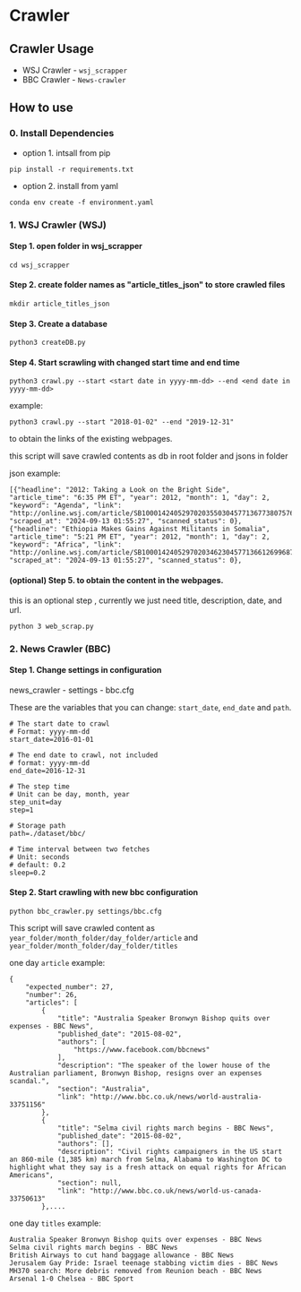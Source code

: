 # Crawler
## Crawler Usage
- WSJ Crawler - `wsj_scrapper`
- BBC Crawler - `News-crawler`

## How to use
### 0. Install Dependencies
- option 1. intsall from pip
```
pip install -r requirements.txt
```

- option 2. install from yaml
```
conda env create -f environment.yaml
```

### 1. WSJ Crawler (WSJ)
#### Step 1. open folder in wsj_scrapper
```
cd wsj_scrapper
```

#### Step 2. create folder names as "article_titles_json" to store crawled files
```
mkdir article_titles_json
```

#### Step 3. Create a database
```
python3 createDB.py
```

#### Step 4. Start scrawling with changed start time and end time
```
python3 crawl.py --start <start date in yyyy-mm-dd> --end <end date in yyyy-mm-dd>
```

example: 
```
python3 crawl.py --start "2018-01-02" --end "2019-12-31"
```
to obtain the links of the existing webpages.

this script will save crawled contents as db in root folder and jsons in folder

json example:
```
[{"headline": "2012: Taking a Look on the Bright Side", "article_time": "6:35 PM ET", "year": 2012, "month": 1, "day": 2, "keyword": "Agenda", "link": "http://online.wsj.com/article/SB10001424052970203550304577136773807576662.html", "scraped_at": "2024-09-13 01:55:27", "scanned_status": 0}, {"headline": "Ethiopia Makes Gains Against Militants in Somalia", "article_time": "5:21 PM ET", "year": 2012, "month": 1, "day": 2, "keyword": "Africa", "link": "http://online.wsj.com/article/SB10001424052970203462304577136612699687638.html", "scraped_at": "2024-09-13 01:55:27", "scanned_status": 0},
```

#### (optional) Step 5. to obtain the content in the webpages.
this is an optional step , currently we just need title, description, date, and url.
```
python 3 web_scrap.py
```



### 2. News Crawler (BBC)
#### Step 1. Change settings in configuration
news_crawler - settings - bbc.cfg

These are the variables that you can change:
 `start_date`, `end_date` and `path`.
```
# The start date to crawl
# Format: yyyy-mm-dd
start_date=2016-01-01

# The end date to crawl, not included
# format: yyyy-mm-dd
end_date=2016-12-31

# The step time
# Unit can be day, month, year
step_unit=day
step=1

# Storage path
path=./dataset/bbc/

# Time interval between two fetches
# Unit: seconds
# default: 0.2
sleep=0.2
```

#### Step 2. Start crawling with new bbc configuration
```
python bbc_crawler.py settings/bbc.cfg
```

This script will save crawled content as `year_folder/month_folder/day_folder/article` and `year_folder/month_folder/day_folder/titles`

one day `article` example:
```
{
    "expected_number": 27,
    "number": 26,
    "articles": [
        {
            "title": "Australia Speaker Bronwyn Bishop quits over expenses - BBC News",
            "published_date": "2015-08-02",
            "authors": [
                "https://www.facebook.com/bbcnews"
            ],
            "description": "The speaker of the lower house of the Australian parliament, Bronwyn Bishop, resigns over an expenses scandal.",
            "section": "Australia",
            "link": "http://www.bbc.co.uk/news/world-australia-33751156"
        },
        {
            "title": "Selma civil rights march begins - BBC News",
            "published_date": "2015-08-02",
            "authors": [],
            "description": "Civil rights campaigners in the US start an 860-mile (1,385 km) march from Selma, Alabama to Washington DC to highlight what they say is a fresh attack on equal rights for African Americans",
            "section": null,
            "link": "http://www.bbc.co.uk/news/world-us-canada-33750613"
        },....
```

one day `titles` example:
```
Australia Speaker Bronwyn Bishop quits over expenses - BBC News
Selma civil rights march begins - BBC News
British Airways to cut hand baggage allowance - BBC News
Jerusalem Gay Pride: Israel teenage stabbing victim dies - BBC News
MH370 search: More debris removed from Reunion beach - BBC News
Arsenal 1-0 Chelsea - BBC Sport
```
